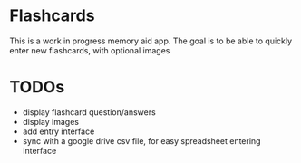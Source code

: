 # Flashcards
This is a work in progress memory aid app. The goal is to be able to quickly enter new flashcards, with optional images



# TODOs
- display flashcard question/answers
- display images
- add entry interface
- sync with a google drive csv file, for easy spreadsheet entering interface
